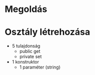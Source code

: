 ﻿# Megoldás

# Osztály létrehozása
- 5 tulajdonság
  - public get
  - private set 
- 1 konstruktor
  - 1 paraméter (string)
